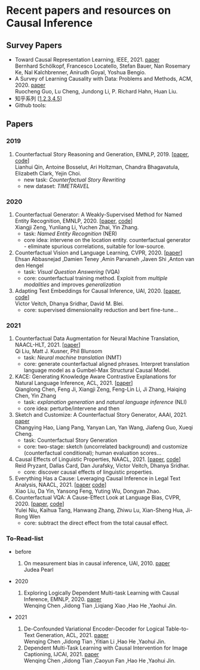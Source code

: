 # Recent papers and resources on Causal Inference
## Survey Papers
* Toward Causal Representation Learning, IEEE, 2021. [paper](https://ieeexplore.ieee.org/abstract/document/9363924)  
  Bernhard Schölkopf, Francesco Locatello, Stefan Bauer, Nan Rosemary Ke, Nal Kalchbrenner, Anirudh Goyal, Yoshua Bengio.
* A Survey of Learning Causality with Data: Problems and Methods, ACM, 2020. [paper](https://arxiv.org/abs/1809.09337)  
  Ruocheng Guo, Lu Cheng, Jundong Li, P. Richard Hahn, Huan Liu.
* 知乎系列 [[1](https://zhuanlan.zhihu.com/p/397796913),[2](https://zhuanlan.zhihu.com/p/397974913),[3](https://zhuanlan.zhihu.com/p/398643910),[4](https://zhuanlan.zhihu.com/p/398938743),[5](https://zhuanlan.zhihu.com/p/399322196)]
* Github tools: 
## Papers
### 2019
1. Counterfactual Story Reasoning and Generation, EMNLP, 2019. [[paper](https://arxiv.org/pdf/1909.04076.pdf), [code](https://github.com/qkaren/Counterfactual-StoryRW)]  
Lianhui Qin, Antoine Bosselut, Ari Holtzman, Chandra Bhagavatula, Elizabeth Clark, Yejin Choi.
    - new task: *Counterfactual Story Rewriting*
    - new dataset: *TIMETRAVEL*
### 2020
1. Counterfactual Generator: A Weakly-Supervised Method for Named Entity Recognition, EMNLP, 2020. [[paper](https://aclanthology.org/2020.emnlp-main.590.pdf), [code](https://github.com/xijiz/cfgen)]  
Xiangji Zeng, Yunliang Li, Yuchen Zhai, Yin Zhang.  
   - task: *Named Entity Recognition* (NER)
   - core idea: intervene on the location entity. counterfactual generator - eliminate spurious correlations, suitable for low-source.
1. Counterfactual Vision and Language Learning, CVPR, 2020. [[paper](https://openaccess.thecvf.com/content_CVPR_2020/papers/Abbasnejad_Counterfactual_Vision_and_Language_Learning_CVPR_2020_paper.pdf)]  
Ehsan Abbasnejad ,Damien Teney ,Amin Parvaneh ,Javen Shi ,Anton van den Hengel
   - task: *Visual Question Answering* (VQA)
   - core: counterfactual training method. Exploit from *multiple modalities* and improves *generalization*
1. Adapting Text Embeddings for Causal Inference, UAI, 2020. [[paper](http://proceedings.mlr.press/v124/veitch20a/veitch20a.pdf), [code](https://github.com/vveitch/causal-text-embeddings-tf2)]  
Victor Veitch, Dhanya Sridhar, David M. Blei.
   - core: supervised dimensionality reduction and bert fine-tune...
### 2021
1. Counterfactual Data Augmentation for Neural Machine Translation, NAACL-HLT, 2021. [[paper](https://aclanthology.org/2021.naacl-main.18.pdf)]  
Qi Liu, Matt J. Kusner, Phil Blunsom
   - task: *Neural machine translation* (NMT)
   - core: generate counterfactual aligned phrases. Interpret translation language model as a Gumbel-Max Structural Causal Model.
1. KACE: Generating Knowledge Aware Contrastive Explanations for Natural Language Inference, ACL, 2021. [[paper](https://aclanthology.org/2021.acl-long.196.pdf)]  
   Qianglong Chen, Feng Ji, Xiangji Zeng, Feng-Lin Li, Ji Zhang, Haiqing Chen, Yin Zhang
   - task: *explanation generation* and *natural language inference* (NLI)
   - core idea: perturbe/intervene and then
1. Sketch and Customize: A Counterfactual Story Generator, AAAI, 2021. [paper](https://arxiv.org/abs/2104.00929)  
  Changying Hao, Liang Pang, Yanyan Lan, Yan Wang, Jiafeng Guo, Xueqi Cheng.
      - task: Counterfactual Story Generation
      - core: two-stage: sketch (uncorrelated background) and customize (counterfactual conditional); human evaluation scores...
1. Causal Effects of Linguistic Properties, NAACL, 2021. [[paper](https://arxiv.org/abs/2010.12919), [code](https://github.com/rpryzant/causal-text)]  
  Reid Pryzant, Dallas Card, Dan Jurafsky, Victor Veitch, Dhanya Sridhar.
   - core: discover causal effects of linguistic properties.
1. Everything Has a Cause: Leveraging Causal Inference in Legal Text Analysis, NAACL, 2021. [[paper](https://arxiv.org/abs/2104.09420) [code](https://github.com/xxxiaol/GCI)]  
  Xiao Liu, Da Yin, Yansong Feng, Yuting Wu, Dongyan Zhao.
1. Counterfactual VQA: A Cause-Effect Look at Language Bias, CVPR, 2020. [[paper](https://arxiv.org/pdf/2006.04315.pdf), [code](https://github.com/yuleiniu/cfvqa)]  
   Yulei Niu, Kaihua Tang, Hanwang Zhang, Zhiwu Lu, Xian-Sheng Hua, Ji-Rong Wen
      - core: subtract the direct effect from the total causal effect.
  
### To-Read-list 
- before
  1. On measurement bias in causal inference, UAI, 2010. [paper](http://ftp.cs.ucla.edu/pub/stat_ser/r357.pdf)  
Judea Pearl
- 2020
  1. Exploring Logically Dependent Multi-task Learning with Causal Inference, EMNLP, 2020. [paper](https://aclanthology.org/2020.emnlp-main.173.pdf)  
  Wenqing Chen ,Jidong Tian ,Liqiang Xiao ,Hao He ,Yaohui Jin.
  
- 2021 
  
  
  
  1. De-Confounded Variational Encoder-Decoder for Logical Table-to-Text Generation,  ACL, 2021. [paper](https://aclanthology.org/2021.acl-long.430.pdf)  
  Wenqing Chen ,Jidong Tian ,Yitian Li ,Hao He ,Yaohui Jin.
  1. Dependent Multi-Task Learning with Causal Intervention for Image Captioning, IJCAI, 2021. [paper](https://www.ijcai.org/proceedings/2021/0312.pdf)  
  Wenqing Chen ,Jidong Tian ,Caoyun Fan ,Hao He ,Yaohui Jin.
 